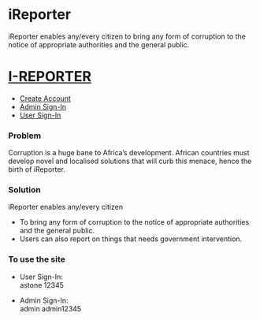 # iReporter
iReporter enables any/every citizen to bring any form of corruption to the notice of appropriate authorities and the general public.

<div class="container">
                        <a href="index.html"><h1>I-REPORTER</h1></a>
                    <ul>
                        <li><a href="">Create Account</a></li>
                        <li><a href="">Admin Sign-In</a></li>
                        <li><a href="">User Sign-In</a></li>
                    </ul>
                </div>
            </nav>
    <div class="container" >
  <div class="block-right">
                    <h3>Problem</h3>
                    <p>Corruption is a huge bane to Africa’s development. African countries must develop novel and
                    localised solutions that will curb this menace, hence the birth of iReporter.</p>
            </div>
            <div class="block-right">
                    <h3>Solution</h3>
                    <p>iReporter enables any/every citizen 
                        <ul>
                            <li>To bring any form of corruption to the notice of appropriate authorities and the
                    general public.</li>
                    <li> Users can also report on things that needs government intervention.</li>
                </ul></p>
            </div>
                <div class="block-right">
                    <h3>To use the site</h3>
                    <ul>
                <li><p>User Sign-In: <br/>astone 12345</p></li>
                <li><p>Admin Sign-In: <br/>admin admin12345</p></li>
                </ul>
            </div>
           
